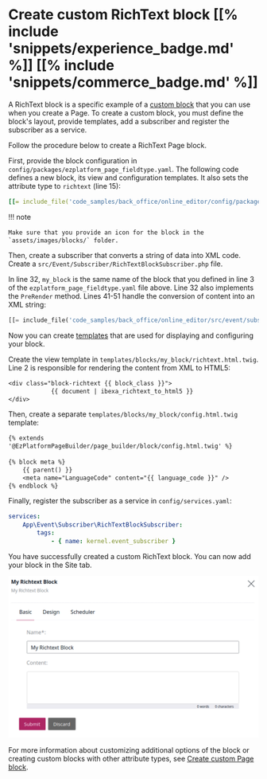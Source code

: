 # Create custom RichText block [[% include 'snippets/experience_badge.md' %]] [[% include 'snippets/commerce_badge.md' %]]

A RichText block is a specific example of a [custom block](../guide/page/create_custom_page_block.md) that you can use when 
you create a Page. 
To create a custom block, you must define the block's layout, provide templates, add a subscriber 
and register the subscriber as a service.

Follow the procedure below to create a RichText Page block.

First, provide the block configuration in `config/packages/ezplatform_page_fieldtype.yaml`. 
The following code defines a new block, its view and configuration 
templates.
It also sets the attribute type to `richtext` (line 15):

``` yaml hl_lines="3 15"
[[= include_file('code_samples/back_office/online_editor/config/packages/ezplatform_page_fieldtype.yaml') =]]
```
!!! note

    Make sure that you provide an icon for the block in the `assets/images/blocks/` folder.

Then, create a subscriber that converts a string of data into XML code.
Create a `src/Event/Subscriber/RichTextBlockSubscriber.php` file.

In line 32, `my_block` is the same name of the block that you defined in line 3 
of the `ezplatform_page_fieldtype.yaml` file above.
Line 32 also implements the `PreRender` method.
Lines 41-51 handle the conversion of content into an XML string:


``` php hl_lines="32 41 42 43 44 45 46 47 48 49 50 51"
[[= include_file('code_samples/back_office/online_editor/src/event/subscriber/RichTextBlockSubscriber.php') =]]
```

Now you can create [templates](../guide/content_rendering/templates/templates.md) that are used 
for displaying and configuring your block.

Create the view template in `templates/blocks/my_block/richtext.html.twig`.
Line 2 is responsible for rendering the content from XML to HTML5:

``` html+twig hl_lines="2"
<div class="block-richtext {{ block_class }}">
            {{ document | ibexa_richtext_to_html5 }}
</div>
```

Then, create a separate `templates/blocks/my_block/config.html.twig` template:

``` html+twig
{% extends '@EzPlatformPageBuilder/page_builder/block/config.html.twig' %}

{% block meta %}
    {{ parent() }}
    <meta name="LanguageCode" content="{{ language_code }}" />
{% endblock %}
```

Finally, register the subscriber as a service in `config/services.yaml`:

``` yaml
services:
    App\Event\Subscriber\RichTextBlockSubscriber:
        tags:
            - { name: kernel.event_subscriber }
```


You have successfully created a custom RichText block. 
You can now add your block in the Site tab.

![RichText block](img/extending_richtext_block.png)

For more information about customizing additional options of the block or creating 
custom blocks with other attribute types, see [Create custom Page block](../guide/page/create_custom_page_block.md).
